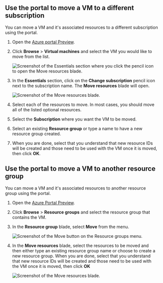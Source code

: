 

## Use the portal to move a VM to a different subscription

You can move a VM and it's associated resources to a different subscription using the portal.

1. Open the [Azure portal Preview](https://portal.azure.cn).
2. Click **Browse** > **Virtual machines** and select the VM you would like to move from the list.
	
	![Screenshot of the Essentials section where you click the pencil icon to open the Move resources blade.](./media/virtual-machines-common-move-vm/move-button.png)
	
3. In the **Essentials** section, click on the **Change subscription** pencil icon next to the subscription name. The **Move resources** blade will open.
	
	![Screenshot of the Move resources blade.](./media/virtual-machines-common-move-vm/move.png)
	
4. Select each of the resources to move. In most cases, you should move all of the listed optional resources.
5. Select the **Subscription** where you want the VM to be moved.
6. Select an existing **Resource group** or type a name to have a new resource group created.
7. When you are done, select that you understand that new resource IDs will be created and those need to be used with the VM once it is moved, then click **OK**.

## Use the portal to move a VM to another resource group

You can move a VM and it's associated resources to another resource group using the portal.

1. Open the [Azure Portal Preview](https://portal.azure.cn).
2. Click **Browse** > **Resource groups** and select the resource group that contains the VM.
3. In the **Resource group** blade, select **Move** from the menu.
	
	![Screenshot of the Move button on the Resource groups menu.](./media/virtual-machines-common-move-vm/move-rg.png)
	
3. In the **Move resources** blade, select the resources to be moved and then either type an existing resource group name or choose to create a new resource group. When you are done, select that you understand that new resource IDs will be created and those need to be used with the VM once it is moved, then click **OK**
	
	![Screenshot of the Move resources blade.](./media/virtual-machines-common-move-vm/move-rg-list.png)




